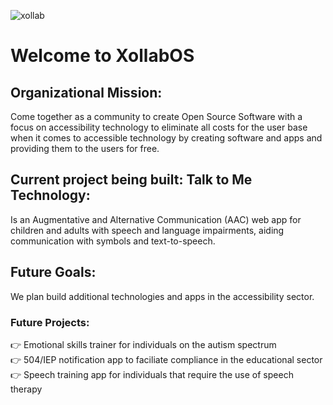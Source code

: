 ![xollab](https://user-images.githubusercontent.com/101478440/163686598-a284f43c-0e4d-4a2a-a197-234106235353.png)
# Welcome to XollabOS 
## Organizational Mission:
Come together as a community to create Open Source Software with a focus on accessibility technology to eliminate all costs for the user base when it comes to accessible technology by creating software and apps and providing them to the users for free.


## Current project being built: Talk to Me Technology:
Is an Augmentative and Alternative Communication (AAC) web app for children and adults with speech and language impairments, aiding communication with symbols and text-to-speech.  


## Future Goals:
We plan build additional technologies and apps in the accessibility sector.   

### Future Projects:
👉 Emotional skills trainer for individuals on the autism spectrum  
👉 504/IEP notification app to faciliate compliance in the educational sector  
👉 Speech training app for individuals that require the use of speech therapy 
